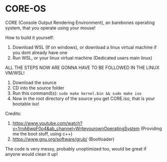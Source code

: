 # CORE-OS
CORE (Console Output Rendering Environment), an barebones operating system, that you operate using your mouse!


How to build it yourself:
1. Download WSL (If on windows), or download a linux virtual machine if you dont already have one
2. Run WSL, or your linux virtual machine (Dedicated users main linux)

ALL THE STEPS NOW ARE GONNA HAVE TO BE FOLLOWED IN THE LINUX VM/WSL!
1. Download the source
2. CD into the source folder
3. Run this command(s): ```sudo make kernel.bin && sudo make iso```
4. Now in the root directory of the source you get CORE.iso, that is your bootable iso!


Credits:
1. https://www.youtube.com/watch?v=1rnA6wpF0o4&ab_channel=WriteyourownOperatingSystem (Providing me the boot stuff, using c++)
2. https://www.gnu.org/software/grub/ (Bootloader)


The code is very messy, probably unoptimized too, would be great if anyone would clean it up!
